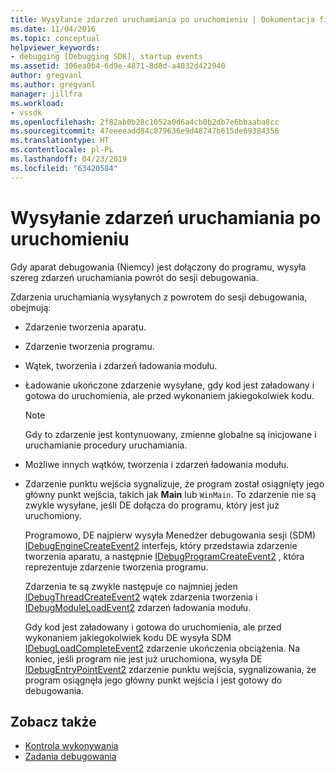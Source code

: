 ```yaml
---
title: Wysyłanie zdarzeń uruchamiania po uruchomieniu | Dokumentacja firmy Microsoft
ms.date: 11/04/2016
ms.topic: conceptual
helpviewer_keywords:
- debugging [Debugging SDK], startup events
ms.assetid: 306ea0b4-6d9e-4871-8d8d-a4032d422940
author: gregvanl
ms.author: gregvanl
manager: jillfra
ms.workload:
- vssdk
ms.openlocfilehash: 2f82ab0b28c1052a0d6a4cb0b2db7e6bbaaba8cc
ms.sourcegitcommit: 47eeeeadd84c879636e9d48747b615de69384356
ms.translationtype: HT
ms.contentlocale: pl-PL
ms.lasthandoff: 04/23/2019
ms.locfileid: "63420584"
---
```

# <a name="send-startup-events-after-a-launch"></a>Wysyłanie zdarzeń uruchamiania po uruchomieniu
Gdy aparat debugowania (Niemcy) jest dołączony do programu, wysyła szereg zdarzeń uruchamiania powrót do sesji debugowania.

 Zdarzenia uruchamiania wysyłanych z powrotem do sesji debugowania, obejmują:

- Zdarzenie tworzenia aparatu.

- Zdarzenie tworzenia programu.

- Wątek, tworzenia i zdarzeń ładowania modułu.

- Ładowanie ukończone zdarzenie wysyłane, gdy kod jest załadowany i gotowa do uruchomienia, ale przed wykonaniem jakiegokolwiek kodu.

  > [!NOTE]
  > Gdy to zdarzenie jest kontynuowany, zmienne globalne są inicjowane i uruchamianie procedury uruchamiania.

- Możliwe innych wątków, tworzenia i zdarzeń ładowania modułu.

- Zdarzenie punktu wejścia sygnalizuje, że program został osiągnięty jego główny punkt wejścia, takich jak **Main** lub `WinMain`. To zdarzenie nie są zwykle wysyłane, jeśli DE dołącza do programu, który jest już uruchomiony.

  Programowo, DE najpierw wysyła Menedżer debugowania sesji (SDM) [IDebugEngineCreateEvent2](../../extensibility/debugger/reference/idebugenginecreateevent2.md) interfejs, który przedstawia zdarzenie tworzenia aparatu, a następnie [IDebugProgramCreateEvent2](../../extensibility/debugger/reference/idebugprogramcreateevent2.md) , która reprezentuje zdarzenie tworzenia programu.

  Zdarzenia te są zwykle następuje co najmniej jeden [IDebugThreadCreateEvent2](../../extensibility/debugger/reference/idebugthreadcreateevent2.md) wątek zdarzenia tworzenia i [IDebugModuleLoadEvent2](../../extensibility/debugger/reference/idebugmoduleloadevent2.md) zdarzeń ładowania modułu.

  Gdy kod jest załadowany i gotowa do uruchomienia, ale przed wykonaniem jakiegokolwiek kodu DE wysyła SDM [IDebugLoadCompleteEvent2](../../extensibility/debugger/reference/idebugloadcompleteevent2.md) zdarzenie ukończenia obciążenia. Na koniec, jeśli program nie jest już uruchomiona, wysyła DE [IDebugEntryPointEvent2](../../extensibility/debugger/reference/idebugentrypointevent2.md) zdarzenie punktu wejścia, sygnalizowania, że program osiągnęła jego główny punkt wejścia i jest gotowy do debugowania.

## <a name="see-also"></a>Zobacz także
- [Kontrola wykonywania](../../extensibility/debugger/control-of-execution.md)
- [Zadania debugowania](../../extensibility/debugger/debugging-tasks.md)